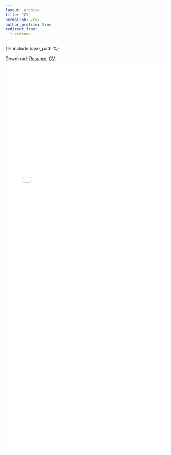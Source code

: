 ```yaml
---
layout: archive
title: "CV"
permalink: /cv/
author_profile: true
redirect_from:
  - /resume
---
```


{% include base_path %}

Download: [Resume](/files/resume_matteoiudice_10.pdf), [CV](/files/cv_matteoiudice_8.pdf).

<iframe src="/files/cv_matteoiudice_8.pdf" width="100%" height="1200" frameborder="no" border="0" marginwidth="0" marginheight="0"></iframe>

